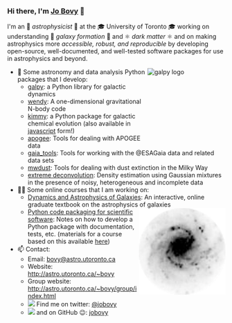 ### Hi there, I'm [Jo Bovy](http://astro.utoronto.ca/~bovy) 👋

I'm an 🔭 _astrophysicist_ 🔭 at the 🎓 University of Toronto 🎓 working on understanding 🌌 _galaxy formation_ 🌌 and ⚛️ _dark matter_ ⚛️ and on making astrophysics more _accessible, robust, and reproducible_ by developing open-source, well-documented, and well-tested software packages for use in astrophysics and beyond. 

<a href="http://www.galpy.org" target="_blank"><img align="right" src="https://galpy.readthedocs.io/en/latest/_static/galpy-logo-small.gif" alt="galpy logo" width=180px height=180px></a>

- 🔭 Some astronomy and data analysis Python packages that I develop:
  * [galpy](https://github.com/jobovy/galpy): a Python library for galactic dynamics
  * [wendy](https://github.com/jobovy/wendy): A one-dimensional gravitational N-body code
  * [kimmy](https://github.com/jobovy/kimmy): a Python package for galactic chemical evolution (also available in [javascript](https://github.com/jobovy/kimmy.js) form!)
  * [apogee](https://github.com/jobovy/apogee): Tools for dealing with APOGEE data
  * [gaia_tools](https://github.com/jobovy/gaia_tools): Tools for working with the @ESAGaia data and related data sets
  * [mwdust](https://github.com/jobovy/mwdust): Tools for dealing with dust extinction in the Milky Way
  * [extreme deconvolution](https://github.com/jobovy/extreme-deconvolution): Density estimation using Gaussian mixtures in the presence of noisy, heterogeneous and incomplete data
- 👨‍🏫 Some online courses that I am working on:
  * [Dynamics and Astrophysics of Galaxies](http://astro.utoronto.ca/~bovy/AST1420/notes-2019/index.html): An interactive, online graduate textbook on the astrophysics of galaxies
<a href="http://astro.utoronto.ca/~bovy/AST1420/notes-2019/index.html" target="_blank"><img align="right" src="https://github.com/jobovy/jobovy/raw/master/galaxy.png" alt="a galaxy" width=200px height=200px></a>  
  * [Python code packaging for scientific software](https://pythonpackaging.info): Notes on how to develop a Python package with documentation, tests, etc. (materials for a course based on this available [here](https://github.com/jobovy/code-packaging-minicourse))
- 📫 Contact:
  * Email: bovy@astro.utoronto.ca
  * Website: http://astro.utoronto.ca/~bovy
  * Group website: http://astro.utoronto.ca/~bovy/group/index.html
  * <img src="https://cdn.jsdelivr.net/npm/simple-icons@3.0.1/icons/twitter.svg" width=20px> Find me on twitter: [@jobovy](https://twitter.com/jobovy)
  * <img src="https://cdn.jsdelivr.net/npm/simple-icons@3.0.1/icons/github.svg" width=20px> and on GitHub 😉: [jobovy](https://github.com/jobovy)

<!--<p align="center"><img src="https://github-readme-stats.vercel.app/api?username=jobovy&show_icons=true&hide=[%22contribs%22]"></p>-->
